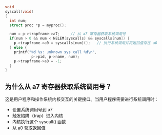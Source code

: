 ```c
void
syscall(void)
{
  int num;
  struct proc *p = myproc();

  num = p->trapframe->a7;     // 从 a7 寄存器获取系统调用号
  if(num > 0 && num < NELEM(syscalls) && syscalls[num]) {
    p->trapframe->a0 = syscalls[num]();   // 执行系统调用并将返回值存在 a0
  } else {
    printf("%d %s: unknown sys call %d\n",
            p->pid, p->name, num);
    p->trapframe->a0 = -1;
  }
}
```


## 为什么从 a7 寄存器获取系统调用号？

这是用户程序和操作系统内核交互的关键接口。当用户程序需要进行系统调用时：

- 设置系统调用号到 a7
- 触发陷阱（trap）进入内核
- 内核执行这个 syscall() 函数
- 从 a0 获取返回值